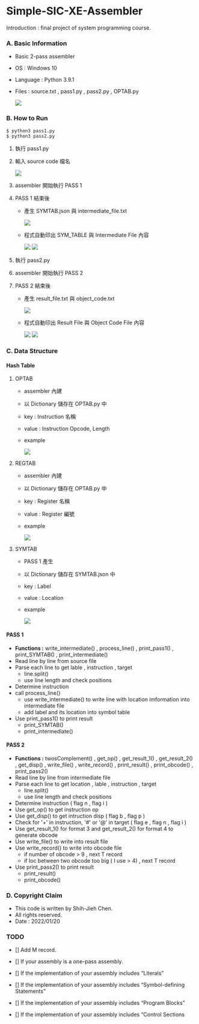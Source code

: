 # Simple-SIC-XE-Assembler
Introduction : final project of system programming course.

### A. Basic Information
- Basic 2-pass assembler
- OS : Windows 10
- Language : Python 3.9.1
- Files : source.txt , pass1.py , pass2.py , OPTAB.py

  ![](https://i.imgur.com/c6IZbzR.jpg)

### B. How to Run
``` python =
$ python3 pass1.py
$ python3 pass2.py
```
1. 執行 pass1.py
2. 輸入 source code 檔名

   ![](https://i.imgur.com/PquCb6l.jpg)
3. assembler 開始執行 PASS 1
4. PASS 1 結束後
     - 產生 SYMTAB.json 與 intermediate_file.txt
 
        ![](https://i.imgur.com/8QN7vx0.jpg)

     - 程式自動印出 SYM_TABLE 與 Intermediate File 內容

        ![](https://i.imgur.com/JKvwMTb.jpg)
        ![](https://i.imgur.com/BwkbH00.jpg)

5. 執行 pass2.py
6. assembler 開始執行 PASS 2
7. PASS 2 結束後
     - 產生 result_file.txt 與 object_code.txt

        ![](https://i.imgur.com/nYZpvG3.jpg)

     - 程式自動印出 Result File 與 Object Code File 內容

        ![](https://i.imgur.com/tKVngqN.jpg)
        ![](https://i.imgur.com/RnHx484.jpg)

### C. Data Structure

#### Hash Table

1. OPTAB
   - assembler 內建
   - 以 Dictionary 儲存在 OPTAB.py 中
   - key : Instruction 名稱
   - value : Instruction Opcode, Length
   - example

      ![](https://i.imgur.com/zrh9xdt.jpg)
      
2. REGTAB
    - assembler 內建
    - 以 Dictionary 儲存在 OPTAB.py 中
    - key : Register 名稱
    - value : Register 編號
    - example

      ![](https://i.imgur.com/gKnafTN.jpg)
      
3. SYMTAB
   - PASS 1 產生
   - 以 Dictionary 儲存在 SYMTAB.json 中
   - key : Label
   - value : Location
   - example

      ![](https://i.imgur.com/zG3ddHm.jpg)
      
#### PASS 1
- **Functions :** write_intermediate() , process_line() , print_pass1() , print_SYMTAB() , print_intermediate()
- Read line by line from source file
- Parse each line to get lable , instruction , target
  - line.split()
  - use line length and check positions
- Determine instruction
- call process_line()
  - use write_intermediate() to write line with location imformation into intermediate file
  - add label and its location into symbol table
- Use print_pass1() to print result
  - print_SYMTAB()
  - print_intermediate() 

#### PASS 2
- **Functions :** twosComplement() , get_op() , get_result_1() , get_result_2() , get_disp() , write_file() , write_record() , print_result() , print_obcode() , print_pass2()
- Read line by line from intermediate file
- Parse each line to get location , lable , instruction , target
  - line.split()
  - use line length and check positions 
- Determine instruction ( flag n , flag i )
- Use get_op() to get instruction op
- Use get_disp() to get intruction disp ( flag b , flag p )
- Check for '+' in instruction, '#' or '@' in target ( flag e , flag n , flag i )
- Use get_result_1() for format 3 and get_result_2() for format 4 to generate obcode
- Use write_file() to write into result file
- Use write_record() to write into obcode file
  - if number of obcode > 9 , next T record
  - if loc between two obcode too big ( I use > 4) , next T record
- Use print_pass2() to print result
  - print_result()
  - print_obcode()

### D. Copyright Claim

- This code is written by Shih-Jieh Chen.
- All rights reserved.
- Date : 2022/01/20

### TODO
- [] Add M record.

- [] If your assembly is a one-pass assembly.
- [] If the implementation of your assembly includes “Literals”
- [] If the implementation of your assembly includes “Symbol-defining Statements”
- [] If the implementation of your assembly includes “Program Blocks”
- [] If the implementation of your assembly includes “Control Sections
